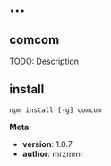 # ...

## comcom

TODO: Description

## install

    npm install [-g] comcom

**Meta**

-   **version**: 1.0.7
-   **author**: mrzmmr

